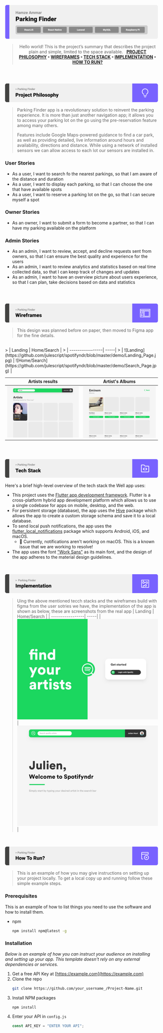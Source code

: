 <img src="./readme/title1.svg"/>

<div align="center">

> Hello world! This is the project’s summary that describes the project plain and simple, limited to the space available.  
> **[PROJECT PHILOSOPHY](https://github.com/julescript/well_app#-project-philosophy) • [WIREFRAMES](https://github.com/julescript/well_app#-wireframes) • [TECH STACK](https://github.com/julescript/well_app#-tech-stack) • [IMPLEMENTATION](https://github.com/julescript/well_app#-impplementation) • [HOW TO RUN?](https://github.com/julescript/well_app#-how-to-run)**

</div>

<br><br>

<img src="./readme/title2.svg"/>

> Parking Finder app is a revolutionary solution to reinvent the parking experience. It is more than just another navigation app; it allows you to access your parking lot on the go using the pre-reservation feature among many others.
>
> Features include Google Maps-powered guidance to find a car park, as well as providing detailed, live information around hours and availability, directions and distance. While using a network of installed sensors we can allow access to each lot our sensors are installed in.

### User Stories

- As a user, I want to search fo the nearest parkings, so that I am aware of the distance and duration
- As a user, I want to display each parking, so that I can choose the one that have available spots
- As a user, I want to reserve a parking lot on the go, so that I can secure myself a spot

### Owner Stories

- As an owner, I want to submit a form to become a partner, so that I can have my parking available on the platform

### Admin Stories

- As an admin, I want to review, accept, and decline requests sent from owners, so that I can ensure the best quality and experience for the users
- As an admin, I want to review analytics and statistics based on real time collected data, so that I can keep track of changes and updates
- As an admin, I want to have an overview picture about users experience, so that I can plan, take decisions based on data and statistics

<br><br>

<img src="./readme/title3.svg"/>

> This design was planned before on paper, then moved to Figma app for the fine details.
<br>
> | Landing | Home/Search |
> | -----------------| -----|
> | ![Landing](https://github.com/julescript/spotifyndr/blob/master/demo/Landing_Page.jpg) | ![Home/Search](https://github.com/julescript/spotifyndr/blob/master/demo/Search_Page.jpg) |

| Artists results                                                                                | Artist's Albums                                                                               |
| ---------------------------------------------------------------------------------------------- | --------------------------------------------------------------------------------------------- |
| ![Artists results](https://github.com/julescript/spotifyndr/blob/master/demo/Artists_Page.jpg) | ![Artist's Albums](https://github.com/julescript/spotifyndr/blob/master/demo/Albums_Page.jpg) |

<br><br>

<img src="./readme/title4.svg"/>

Here's a brief high-level overview of the tech stack the Well app uses:

- This project uses the [Flutter app development framework](https://flutter.dev/). Flutter is a cross-platform hybrid app development platform which allows us to use a single codebase for apps on mobile, desktop, and the web.
- For persistent storage (database), the app uses the [Hive](https://hivedb.dev/) package which allows the app to create a custom storage schema and save it to a local database.
- To send local push notifications, the app uses the [flutter_local_notifications](https://pub.dev/packages/flutter_local_notifications) package which supports Android, iOS, and macOS.
  - 🚨 Currently, notifications aren't working on macOS. This is a known issue that we are working to resolve!
- The app uses the font ["Work Sans"](https://fonts.google.com/specimen/Work+Sans) as its main font, and the design of the app adheres to the material design guidelines.

<br><br>
<img src="./readme/title5.svg"/>

> Uing the above mentioned tecch stacks and the wireframes build with figma from the user sotries we have, the implementation of the app is shown as below, these are screenshots from the real app
> | Landing | Home/Search |
> | -----------------| -----|
> | ![Landing](https://github.com/julescript/spotifyndr/blob/master/demo/Landing_Page.jpg) | ![Home/Search](https://github.com/julescript/spotifyndr/blob/master/demo/Search_Page.jpg) |

<br><br>
<img src="./readme/title6.svg"/>

> This is an example of how you may give instructions on setting up your project locally.
> To get a local copy up and running follow these simple example steps.

### Prerequisites

This is an example of how to list things you need to use the software and how to install them.

- npm
  ```sh
  npm install npm@latest -g
  ```

### Installation

_Below is an example of how you can instruct your audience on installing and setting up your app. This template doesn't rely on any external dependencies or services._

1. Get a free API Key at [https://example.com](https://example.com)
2. Clone the repo
   ```sh
   git clone https://github.com/your_username_/Project-Name.git
   ```
3. Install NPM packages
   ```sh
   npm install
   ```
4. Enter your API in `config.js`
   ```js
   const API_KEY = "ENTER YOUR API";
   ```
